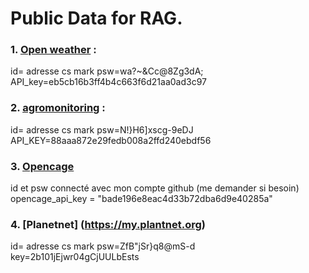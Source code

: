 # Public Data for RAG. 

### 1. [Open weather](https://openweathermap.org/api/one-call-3) : 

id= adresse cs mark
psw=wa?~&Cc@8Zg3dA;
API_key=eb5cb16b3ff4b4c663f6d21aa0ad3c97

### 2. [agromonitoring](https://agromonitoring.com/api/current-weather) :

id= adresse cs mark
psw=N!}H6]xscg-9eDJ
API_KEY=88aaa872e29fedb008a2ffd240ebdf56

### 3. [Opencage](https://opencagedata.com/api#quickstart)

id et psw connecté avec mon compte github (me demander si besoin)
opencage_api_key = "bade196e8eac4d33b72dba6d9e40285a"

### 4. [Planetnet] (https://my.plantnet.org)

id= adresse cs mark
psw=ZfB"jSr}q8@mS-d
key=2b101jEjwr04gCjUULbEsts
